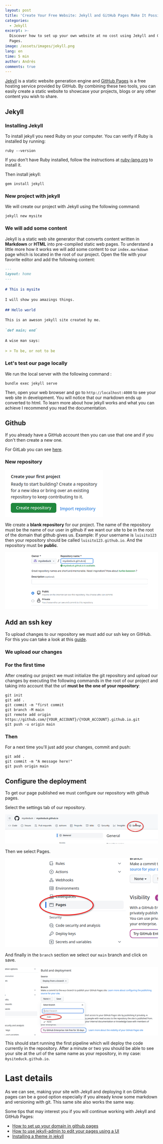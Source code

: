 ```yaml
---
layout: post
title: 'Create Your Free Website: Jekyll and GitHub Pages Make It Possible'
categories:
  - Jekyll
excerpt: >-
  Discover how to set up your own website at no cost using Jekyll and GitHub
  Pages.
image: /assets/images/jekyll.png
lang: en
time: 5 min
author: Andrés
comments: true
---
```

[Jekyll](https://jekyllrb.com/) is a static website generation engine and [GitHub Pages](https://pages.github.com/) is a free hosting service provided by GitHub. By combining these two tools, you can easily create a static website to showcase your projects, blogs or any other content you wish to share.

## Jekyll

### Installing Jekyll

To install jekyll you need Ruby on your computer. You can verify if Ruby is installed by running:

```shell
ruby --version
```

If you don't have Ruby installed, follow the instructions at [ruby-lang.org](https://www.ruby-lang.org/en/documentation/installation/) to install it.

Then install jekyll:

```
gem install jekyll
```

### New project with jekyll

We will create our project with Jekyll using the following command:

```
jekyll new mysite
```

### We will add some content

Jekyll is a static web site generator that converts content written in **Markdown** or **HTML** into pre-compiled static web pages. To understand a little more how it works we will add some content to our `index.markdown` page which is located in the root of our project. Open the file with your favorite editor and add the following content:

```markdown
---
layout: home
---

# This is mysite

I will show you amazings things.

## Hello world

This is an aweson jekyll site created by me.

`def main; end`

A wise man says:

> > To be, or not to be
```

### Let's test our page locally

We run the local server with the following command :

```
bundle exec jekyll serve
```

Then, open your web browser and go to `http://localhost:4000` to see your web site in development. You will notice that our markdown ends up converted to html. To learn more about how jekyll works and what you can achieve I recommend you read the documentation.

## Github

If you already have a GitHub account then you can use that one and if you don't then create a new one.

For GitLab you can see [here](/web/jekyll/2023/11/01/jekyll-gitlab-pages.html).

### New repository

![](/assets/images/newrepogithub.png)

We create a **blank repository** for our project. The name of the repository must be the name of our user in github if we want our site to be in the root of the domain that github gives us. Example: If your username is `luisito123` then your repository should be called `luisito123.github.io`. And the repository must be **public**.

![](/assets/images/reponame.png)

## Add an ssh key

To upload changes to our repository we must add our ssh key on GitHub. For this you can take a look at this [guide](https://docs.github.com/en/authentication/connecting-to-github-with-ssh/generating-a-new-ssh-key-and-adding-it-to-the-ssh-agent).

### We upload our changes

### For the first time

After creating our project we must initialize the git repository and upload our changes by executing the following commands in the root of our project and taking into account that the url **must be the one of your repository**:

```
git init
git add .
git commit -m "first commit
git branch -M main
git remote add origin https://github.com/{YOUR_ACCOUNT}/{YOUR_ACCOUNT}.github.io.git
git push -u origin main
```

### Then

For a next time you'll just add your changes, commit and push:

```
git add .
git commit -m "A message here!"
git push origin main
```

## Configure the deployment

To get our page published we must configure our repository with github pages.

Select the settings tab of our repository.

![](/assets/images/githubsettings.png)

Then we select Pages.

![](/assets/images/githubpages.png)

And finally in the `branch` section we select our `main` branch and click on save.

![](/assets/images/githubbranch.png)

This should start running the first pipeline which will deploy the code currently in the repository. After a minute or two you should be able to see your site at the url of the same name as your repository, in my case: `m̀ysiteduck.github.io`.

# Last details

As we can see, making your site with Jekyll and deploying it on GitHub pages can be a good option especially if you already know some markdown and versioning with git. This same site also works the same way.

Some tips that may interest you if you will continue working with Jekyll and GitHub Pages:

- [How to set up your domain in github pages](https://docs.github.com/es/pages/configuring-a-custom-domain-for-your-github-pages-site)
- [How to use jekyll-admin to edit your pages using a UI](https://jekyll.github.io/jekyll-admin/)
- [Installing a theme in jekyll](https://jekyllrb.com/docs/themes/)


